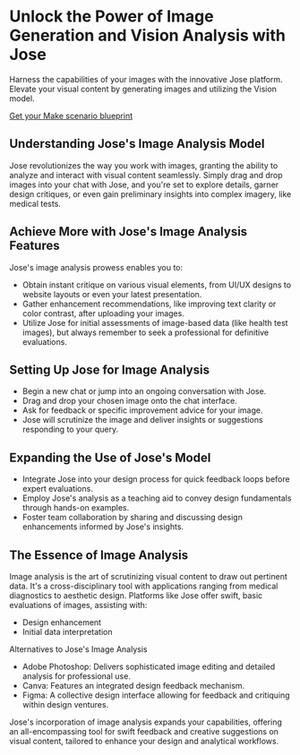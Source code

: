 Unlock the Power of Image Generation and Vision Analysis with Jose
=====================================================

Harness the capabilities of your images with the innovative Jose platform. Elevate your visual content by generating images and utilizing the Vision model.

[Get your Make scenario blueprint](#)

Understanding Jose's Image Analysis Model
-----------------------------------------

Jose revolutionizes the way you work with images, granting the ability to analyze and interact with visual content seamlessly. Simply drag and drop images into your chat with Jose, and you're set to explore details, garner design critiques, or even gain preliminary insights into complex imagery, like medical tests.

Achieve More with Jose's Image Analysis Features
------------------------------------------------

Jose's image analysis prowess enables you to:

*   Obtain instant critique on various visual elements, from UI/UX designs to website layouts or even your latest presentation.
*   Gather enhancement recommendations, like improving text clarity or color contrast, after uploading your images.
*   Utilize Jose for initial assessments of image-based data (like health test images), but always remember to seek a professional for definitive evaluations.

Setting Up Jose for Image Analysis
----------------------------------

*   Begin a new chat or jump into an ongoing conversation with Jose.
*   Drag and drop your chosen image onto the chat interface.
*   Ask for feedback or specific improvement advice for your image.
*   Jose will scrutinize the image and deliver insights or suggestions responding to your query.

Expanding the Use of Jose's Model
--------------------------------

*   Integrate Jose into your design process for quick feedback loops before expert evaluations.
*   Employ Jose's analysis as a teaching aid to convey design fundamentals through hands-on examples.
*   Foster team collaboration by sharing and discussing design enhancements informed by Jose's insights.

The Essence of Image Analysis
-----------------------------

Image analysis is the art of scrutinizing visual content to draw out pertinent data. It's a cross-disciplinary tool with applications ranging from medical diagnostics to aesthetic design. Platforms like Jose offer swift, basic evaluations of images, assisting with:

*   Design enhancement
*   Initial data interpretation

Alternatives to Jose's Image Analysis

*   Adobe Photoshop: Delivers sophisticated image editing and detailed analysis for professional use.
*   Canva: Features an integrated design feedback mechanism.
*   Figma: A collective design interface allowing for feedback and critiquing within design ventures.

Jose's incorporation of image analysis expands your capabilities, offering an all-encompassing tool for swift feedback and creative suggestions on visual content, tailored to enhance your design and analytical workflows.